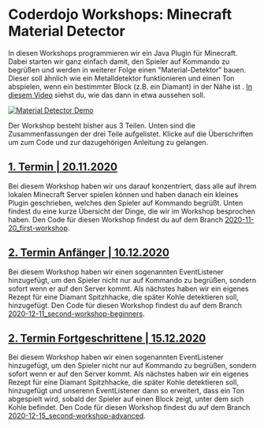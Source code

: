 # Coderdojo Workshops: Minecraft Material Detector

In diesen Workshops programmieren wir ein Java Plugin für Minecraft. Dabei starten wir ganz einfach damit, den Spieler 
auf Kommando zu begrüßen und werden in weiterer Folge einen "Material-Detektor" bauen. Dieser soll ähnlich wie ein 
Metalldetektor funktionieren und einen Ton abspielen, wenn ein bestimmter Block (z.B. ein Diamant) in der Nähe ist
. [In diesem Video](https://youtu.be/EDVATLCACEM) siehst du, wie das dann in etwa aussehen soll.

[![Material Detector Demo](https://img.youtube.com/vi/EDVATLCACEM/0.jpg)](https://www.youtube.com/watch?v=EDVATLCACEM)

Der Workshop besteht bisher aus 3 Teilen. Unten sind die Zusammenfassungen der drei Teile aufgelistet. Klicke auf die Überschriften um zum Code und zur dazugehörigen Anleitung zu gelangen.

## [1. Termin | 20.11.2020](https://github.com/KatharinaSick/coderdojo-minecraft-material-detector/tree/2020-11-20_first-workshop)
Bei diesem Workshop haben wir uns darauf konzentriert, dass alle auf ihrem lokalen Minecraft Server spielen können und haben danach ein kleines Plugin geschrieben, welches den Spieler auf Kommando begrüßt. Unten findest du eine kurze Übersicht der Dinge, die wir im Workshop besprochen haben. Den Code für diesen Workshop findest du auf dem Branch [2020-11-20_first-workshop](https://github.com/KatharinaSick/coderdojo-minecraft-material-detector/tree/2020-11-20_first-workshop).

## [2. Termin Anfänger | 10.12.2020](https://github.com/KatharinaSick/coderdojo-minecraft-material-detector/tree/2020-12-11_second-workshop-beginners)
Bei diesem Workshop haben wir einen sogenannten EventListener hinzugefügt, um den Spieler nicht nur auf Kommando zu begrüßen, sondern sofort wenn er auf den Server kommt. Als nächstes haben wir ein eigenes Rezept für eine Diamant Spitzhhacke, die später Kohle detektieren soll, hinzugefügt. Den Code für diesen Workshop findest du auf dem Branch [2020-12-11_second-workshop-beginners](https://github.com/KatharinaSick/coderdojo-minecraft-material-detector/tree/2020-12-11_second-workshop-beginners).

## [2. Termin Fortgeschrittene | 15.12.2020](https://github.com/KatharinaSick/coderdojo-minecraft-material-detector/tree/2020-12-15_second-workshop-advanced)
Bei diesem Workshop haben wir einen sogenannten EventListener hinzugefügt, um den Spieler nicht nur auf Kommando zu begrüßen, sondern sofort wenn er auf den Server kommt. Als nächstes haben wir ein eigenes Rezept für eine Diamant Spitzhhacke, die später Kohle detektieren soll, hinzugefügt und unserenn EventListener dann so erweitert, dass ein Ton abgespielt wird, sobald der Spieler auf einen Block zeigt, unter dem sich Kohle befindet. Den Code für diesen Workshop findest du auf dem Branch [2020-12-15_second-workshop-advanced](https://github.com/KatharinaSick/coderdojo-minecraft-material-detector/tree/2020-12-15_second-workshop-advanced).

